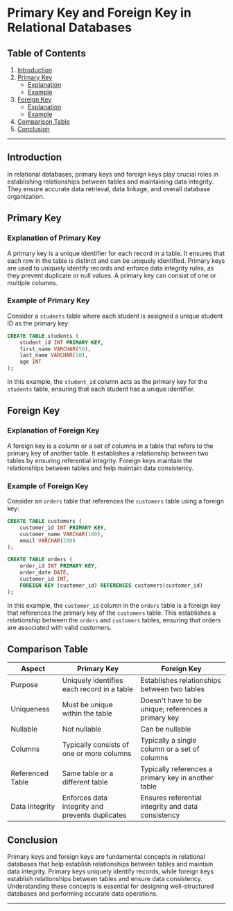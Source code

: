 # Primary Key and Foreign Key in Relational Databases

## Table of Contents

1. [Introduction](#introduction)
2. [Primary Key](#primary-key)
   - [Explanation](#explanation-of-primary-key)
   - [Example](#example-of-primary-key)
3. [Foreign Key](#foreign-key)
   - [Explanation](#explanation-of-foreign-key)
   - [Example](#example-of-foreign-key)
4. [Comparison Table](#comparison-table)
5. [Conclusion](#conclusion)

---

## Introduction

In relational databases, primary keys and foreign keys play crucial roles in establishing relationships between tables and maintaining data integrity. They ensure accurate data retrieval, data linkage, and overall database organization.

## Primary Key

### Explanation of Primary Key

A primary key is a unique identifier for each record in a table. It ensures that each row in the table is distinct and can be uniquely identified. Primary keys are used to uniquely identify records and enforce data integrity rules, as they prevent duplicate or null values. A primary key can consist of one or multiple columns.

### Example of Primary Key

Consider a `students` table where each student is assigned a unique student ID as the primary key:

```sql
CREATE TABLE students (
    student_id INT PRIMARY KEY,
    first_name VARCHAR(50),
    last_name VARCHAR(50),
    age INT
);
```

In this example, the `student_id` column acts as the primary key for the `students` table, ensuring that each student has a unique identifier.

## Foreign Key

### Explanation of Foreign Key

A foreign key is a column or a set of columns in a table that refers to the primary key of another table. It establishes a relationship between two tables by ensuring referential integrity. Foreign keys maintain the relationships between tables and help maintain data consistency.

### Example of Foreign Key

Consider an `orders` table that references the `customers` table using a foreign key:

```sql
CREATE TABLE customers (
    customer_id INT PRIMARY KEY,
    customer_name VARCHAR(100),
    email VARCHAR(100)
);

CREATE TABLE orders (
    order_id INT PRIMARY KEY,
    order_date DATE,
    customer_id INT,
    FOREIGN KEY (customer_id) REFERENCES customers(customer_id)
);
```

In this example, the `customer_id` column in the `orders` table is a foreign key that references the primary key of the `customers` table. This establishes a relationship between the `orders` and `customers` tables, ensuring that orders are associated with valid customers.

## Comparison Table

| Aspect           | Primary Key                                     | Foreign Key                                         |
| ---------------- | ----------------------------------------------- | --------------------------------------------------- |
| Purpose          | Uniquely identifies each record in a table      | Establishes relationships between two tables        |
| Uniqueness       | Must be unique within the table                 | Doesn't have to be unique; references a primary key |
| Nullable         | Not nullable                                    | Can be nullable                                     |
| Columns          | Typically consists of one or more columns       | Typically a single column or a set of columns       |
| Referenced Table | Same table or a different table                 | Typically references a primary key in another table |
| Data Integrity   | Enforces data integrity and prevents duplicates | Ensures referential integrity and data consistency  |

## Conclusion

Primary keys and foreign keys are fundamental concepts in relational databases that help establish relationships between tables and maintain data integrity. Primary keys uniquely identify records, while foreign keys establish relationships between tables and ensure data consistency. Understanding these concepts is essential for designing well-structured databases and performing accurate data operations.

---
